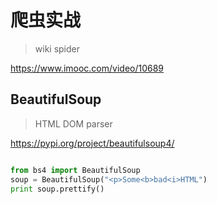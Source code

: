# 爬虫实战

> wiki spider

https://www.imooc.com/video/10689

## BeautifulSoup

> HTML DOM parser

https://pypi.org/project/beautifulsoup4/

```py

from bs4 import BeautifulSoup
soup = BeautifulSoup("<p>Some<b>bad<i>HTML")
print soup.prettify()

```
